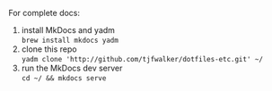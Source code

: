 For complete docs:

1. install MkDocs and yadm  
   `brew install mkdocs yadm`
2. clone this repo  
   `yadm clone 'http://github.com/tjfwalker/dotfiles-etc.git' ~/`
3. run the MkDocs dev server  
   `cd ~/ && mkdocs serve`
